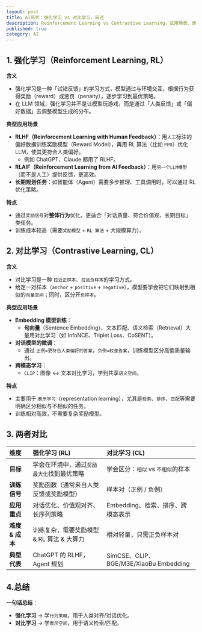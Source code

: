 ```yaml
---
layout: post
title: AI系列：强化学习 vs 对比学习，简述
description: Reinforcement Learning vs Contrastive Learning，试用场景、原理、差异
published: true
category: AI
---
```




## 1. 强化学习（Reinforcement Learning, RL）

**含义**

* 强化学习是一种「试错反馈」的学习方式，模型通过与环境交互，根据行为获得奖励（reward）或惩罚（penalty），逐步学习到最优策略。
* 在 LLM 领域，强化学习并不是让模型玩游戏，而是通过「人类反馈」或「偏好数据」去调整模型生成的分布。

**典型应用场景**

* **RLHF（Reinforcement Learning with Human Feedback）**：用`人工`标注的偏好数据训练奖励模型（Reward Model），再用 RL 算法（比如 `PPO`）优化 LLM，使其更符合人类偏好。
  * 例如 ChatGPT、Claude 都用了 RLHF。
* **RLAIF（Reinforcement Learning from AI Feedback）**：用`另一个LLM模型`（而不是人工）提供反馈，更高效。
* **长期规划任务**：如智能体（Agent）需要多步推理、工具调用时，可以通过 RL 优化策略。

**特点**

* 通过`奖励信号`对**整体行为**优化，更适合「对话质量、符合价值观、长期目标」类任务。
* 训练成本较高（需要`奖励模型` + `RL 算法` + 大规模算力）。



## 2. 对比学习（Contrastive Learning, CL）

**含义**

* 对比学习是一种 `拉近正样本`、`拉远负样本`的学习方式。
* 给定一对样本（`anchor` + `positive` + `negative`），模型要学会把它们映射到相似的`向量空间`；同时，区分开`负样本`。

**典型应用场景**

* **Embedding 模型训练**：
  * **句向量**（Sentence Embedding）、文本匹配、语义检索（Retrieval）大量用对比学习（如 InfoNCE、Triplet Loss、CoSENT）。
* **对话模型的微调**：
  * 通过 `正例=更符合人类偏好的答案`，`负例=较差答案`，训练模型区分高低质量输出。
* **跨模态学习**：
  * `CLIP`：图像 ↔ 文本对比学习，学到共享`语义空间`。

**特点**

* 主要用于 `表示学习`（representation learning），尤其是`检索`、`排序`、`匹配`等需要明确区分相似与不相似的任务。
* 训练相对高效，不需要复杂奖励模型。


## 3. 两者对比

| 维度          | 强化学习 (RL)                 | 对比学习 (CL)                            |
| :----------- | :------------------------- | :------------------------------------ |
| **目标**      | 学会在环境中，通过`奖励最大化`找到最优策略   | 学会区分：`相似` vs `不相似`的样本          |
| **训练信号**    | 奖励函数（通常来自人类反馈或奖励模型）     | 样本对（正例 / 负例）                   |
| **应用重点**    | 对话优化、价值观对齐、长序列策略          | Embedding、检索、排序、跨模态表示           |
| **难度 & 成本** | 训练复杂，需要奖励模型 & RL 算法 & 大算力 | 相对轻量，只需正负样本对                 |
| **典型代表**    | ChatGPT 的 RLHF，Agent 规划   | SimCSE、CLIP、BGE/M3E/XiaoBu Embedding |


## 4.总结

**一句话总结**：

* **强化学习** → 学`行为策略`，用于人类对齐/对话优化。
* **对比学习** → 学`表示空间`，用于语义检索/匹配。













































[NingG]:    http://ningg.github.io  "NingG"










